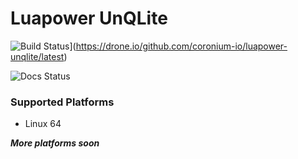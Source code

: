 # Luapower UnQLite

![Build Status](https://drone.io/github.com/coronium-io/luapower-unqlite/status.png)](https://drone.io/github.com/coronium-io/luapower-unqlite/latest)

![Docs Status](https://readthedocs.org/projects/luapower-unqlite/badge/)


### Supported Platforms

* Linux 64

***More platforms soon***
